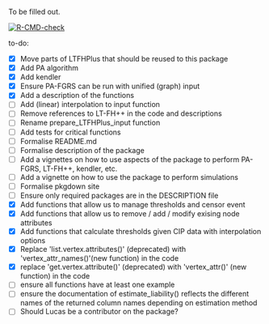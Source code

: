 To be filled out.


<!-- badges: start -->
[![R-CMD-check](https://github.com/EmilMiP/LTFGRS/actions/workflows/R-CMD-check.yaml/badge.svg)](https://github.com/EmilMiP/LTFGRS/actions/workflows/R-CMD-check.yaml)
<!-- badges: end -->


to-do:
- [x] Move parts of LTFHPlus that should be reused to this package
- [x] Add PA algorithm
- [x] Add kendler
- [x] Ensure PA-FGRS can be run with unified (graph) input
- [x] Add a description of the functions
- [ ] Add (linear) interpolation to input function
- [ ] Remove references to LT-FH++ in the code and descriptions
- [ ] Rename prepare_LTFHPlus_input function 
- [ ] Add tests for critical functions
- [ ] Formalise README.md 
- [ ] Formalise description of the package
- [ ] Add a vignettes on how to use aspects of the package to perform PA-FGRS, LT-FH++, kendler, etc.
- [ ] Add a vignette on how to use the package to perform simulations
- [ ] Formalise pkgdown site
- [ ] Ensure only required packages are in the DESCRIPTION file
- [x] Add functions that allow us to manage thresholds and censor event
- [x] Add functions that allow us to remove / add / modify exising node attributes
- [x] Add functions that calculate thresholds given CIP data with interpolation options
- [x] Replace 'list.vertex.attributes()' (deprecated) with 'vertex_attr_names()'(new function) in the code
- [x] replace 'get.vertex.attribute()' (deprecated) with 'vertex_attr()' (new function) in the code
- [ ] ensure all functions have at least one example
- [ ] ensure the documentation of estimate_liability() reflects the different names of the returned column names depending on estimation method
- [ ] Should Lucas be a contributor on the package?
